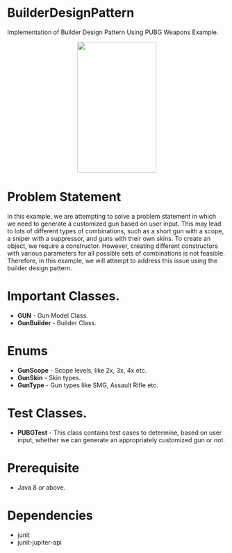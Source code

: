 # BuilderDesignPattern
Implementation of Builder Design Pattern Using PUBG Weapons Example.


<p align="center" width="100%">
   <img width="60%" height="300px" src="https://github.com/Satya190597/BuilderDesignPattern/assets/32733153/96218f51-1342-4a95-9e90-88ca0de19fdf"> 
</p>

# Problem Statement
In this example, we are attempting to solve a problem statement in which we need to generate a customized gun based on user input. 
This may lead to lots of different types of combinations, such as a short gun with a scope, a sniper with a suppressor, and guns with their own skins. 
To create an object, we require a constructor. However, creating different constructors with various parameters for all 
possible sets of combinations is not feasible. Therefore, in this example, we will attempt to address this issue using the builder design pattern.
# Important Classes.
- **GUN** - Gun Model Class.
- **GunBuilder** - Builder Class.
# Enums
- **GunScope** - Scope levels, like 2x, 3x, 4x etc.
- **GunSkin** - Skin types.
- **GunType** - Gun types like SMG, Assault Rifle etc. 
# Test Classes.
- **PUBGTest** - This class contains test cases to determine, based on user input, whether we can generate an appropriately customized gun or not.
# Prerequisite
- Java 8 or above.
# Dependencies
- junit
- junit-jupiter-api
